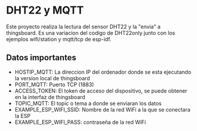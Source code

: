# DHT22 y MQTT
Este proyecto realiza la lectura del sensor DHT22 y la "envia" a thingsboard. Es una variacion del codigo de DHT22only junto con los ejemplos wifi/station y mqtt/tcp de esp-idf.

## Datos importantes
- HOSTIP_MQTT: La direccion IP del ordenador donde se esta ejecutando la version local de thingsboard
- PORT_MQTT: Puerto TCP (1883)
- ACCESS_TOKEN: El token de acceso del dispositivo, se puede obtener en la interfaz de thingsboard
- TOPIC_MQTT: El topic o tema a donde se enviaran los datos
- EXAMPLE_ESP_WIFI_SSID: Nombre de la red WiFi a la que se conectara la ESP
- EXAMPLE_ESP_WIFI_PASS: contraseña de la red WiFi
